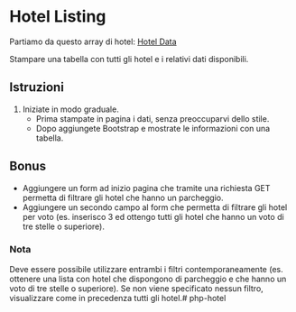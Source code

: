 # Hotel Listing

Partiamo da questo array di hotel: [Hotel Data](https://www.codepile.net/pile/OEWY7Q1G)

Stampare una tabella con tutti gli hotel e i relativi dati disponibili.

## Istruzioni

1. Iniziate in modo graduale.
   - Prima stampate in pagina i dati, senza preoccuparvi dello stile.
   - Dopo aggiungete Bootstrap e mostrate le informazioni con una tabella.

## Bonus

- Aggiungere un form ad inizio pagina che tramite una richiesta GET permetta di filtrare gli hotel che hanno un parcheggio.
- Aggiungere un secondo campo al form che permetta di filtrare gli hotel per voto (es. inserisco 3 ed ottengo tutti gli hotel che hanno un voto di tre stelle o superiore).

### Nota

Deve essere possibile utilizzare entrambi i filtri contemporaneamente (es. ottenere una lista con hotel che dispongono di parcheggio e che hanno un voto di tre stelle o superiore). Se non viene specificato nessun filtro, visualizzare come in precedenza tutti gli hotel.#   p h p - h o t e l  
 